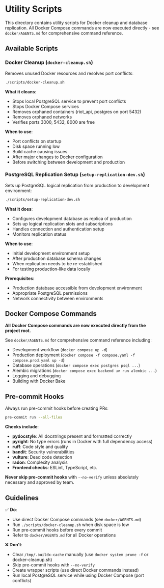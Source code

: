 # Utility Scripts

This directory contains utility scripts for Docker cleanup and database replication. All Docker Compose commands are now executed directly - see `docker/AGENTS.md` for comprehensive command reference.

## Available Scripts

### Docker Cleanup (`docker-cleanup.sh`)

Removes unused Docker resources and resolves port conflicts:

```bash
./scripts/docker-cleanup.sh
```

**What it cleans**:

- Stops local PostgreSQL service to prevent port conflicts
- Stops Docker Compose services
- Removes orphaned containers (riot_api, postgres on port 5432)
- Removes orphaned networks
- Verifies ports 3000, 5432, 8000 are free

**When to use**:

- Port conflicts on startup
- Disk space running low
- Build cache causing issues
- After major changes to Docker configuration
- Before switching between development and production

### PostgreSQL Replication Setup (`setup-replication-dev.sh`)

Sets up PostgreSQL logical replication from production to development environment:

```bash
./scripts/setup-replication-dev.sh
```

**What it does**:

- Configures development database as replica of production
- Sets up logical replication slots and subscriptions
- Handles connection and authentication setup
- Monitors replication status

**When to use**:

- Initial development environment setup
- After production database schema changes
- When replication needs to be re-established
- For testing production-like data locally

**Prerequisites**:

- Production database accessible from development environment
- Appropriate PostgreSQL permissions
- Network connectivity between environments

## Docker Compose Commands

**All Docker Compose commands are now executed directly from the project root.**

See `docker/AGENTS.md` for comprehensive command reference including:

- Development workflow (`docker compose up -d`)
- Production deployment (`docker compose -f compose.yaml -f compose.prod.yaml up -d`)
- Database operations (`docker compose exec postgres psql ...`)
- Alembic migrations (`docker compose exec backend uv run alembic ...`)
- Logging and debugging
- Building with Docker Bake

## Pre-commit Hooks

Always run pre-commit hooks before creating PRs:

```bash
pre-commit run --all-files
```

**Checks include**:

- **pydocstyle**: All docstrings present and formatted correctly
- **pyright**: No type errors (runs in Docker with full dependency access)
- **ruff**: Code style and quality
- **bandit**: Security vulnerabilities
- **vulture**: Dead code detection
- **radon**: Complexity analysis
- **Frontend checks**: ESLint, TypeScript, etc.

**Never skip pre-commit hooks** with `--no-verify` unless absolutely necessary and approved by team.

## Guidelines

✅ **Do**:

- Use direct Docker Compose commands (see `docker/AGENTS.md`)
- Run `./scripts/docker-cleanup.sh` when disk space is low
- Run pre-commit hooks before every commit
- Refer to `docker/AGENTS.md` for all Docker operations

❌ **Don't**:

- Clear `/tmp/.buildx-cache` manually (use `docker system prune -f` or docker-cleanup.sh)
- Skip pre-commit hooks with `--no-verify`
- Create wrapper scripts (use direct Docker commands instead)
- Run local PostgreSQL service while using Docker Compose (port conflicts)
